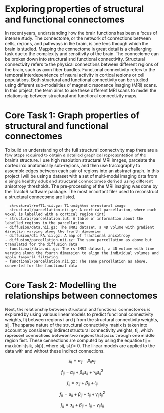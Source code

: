 # Exploring properties of structural and functional connectomes

In recent years, understanding how the brain functions has been a focus of intense study. The connectome, or the network of connections between cells, regions, and pathways in the brain, is one lens through which the brain is studied. Mapping the connectome in great detail is a challenging task due to the complexity and sensitivity of the brain. The connectome can be broken down into structural and functional connectivity. Structural connectivity refers to the physical connections between different regions of the brain, such as axon fiber bundles. Functional connectivity refers to the temporal interdependence of neural activity in cortical regions or cell populations. Both structural and functional connectivity can be studied using different sub-modalities of magnetic resonance imaging (MRI) scans. In this project, the team aims to use these different MRI scans to model the relationship between structural and functional connectivity maps.

# Core Task 1: Graph properties of structural and functional connectomes

To build an understanding of the full structural connectivity map there are a few steps required to obtain a detailed graphical representation of the brain’s structure. I use high resolution structural MRI images, parcelate the cortex into anatomically sub-regions, and then use tractography to assemble edges between each pair of regions into an abstract graph. In this project I will be using a dataset with a set of multi-modal imaging data from a single healthy adult and structural connectomes derived using different anisotropy thresholds. The pre-processing of the MRI imaging was done by the TractoR software package. The most important files used to reconstruct a structural connectome are listed.

```
- structural/refT1.nii.gz: T1-weighted structural image
- structural/parcellation.nii.gz: A cortical parcellation, where each voxel is labelled with a cortical region (int)
- structural/parcellation.lut: A table of information about the labelled regions in the parcellation
- diffusion/data.nii.gz: The dMRI dataset, a 4D volume with gradient direction varying along the fourth dimension
- diffusion/dti FA.nii.gz: A map of fractional anisotropy
- diffusion/parcellation.nii.gz: The same parcellation as above but translated for the diffusion data
- functional/data.nii.gz: The rs-fMRI dataset, a 4D volume with time varying along the fourth dimension to align the individual volumes and apply temporal filtering 
- functional/parcellation.nii.gz: The same parcellation as above, converted for the functional data
```
# Core Task 2: Modelling the relationships between connectomes

Next, the relationship between structural and functional connectomes is explored by using various linear models to predict functional connectivity weights, fij between regions i and j from the structural connectivity weights, sij. The sparse nature of the structural connectivity matrix is taken into account by considering indirect structural connectivity weights, tij, which represent connections between two regions that pass through one middle region first. These connections are computed by using the equation tij = maxk(min(sik, skj)), where sij, skj ̸= 0. The linear models are applied to the data with and without these indirect connections.

$$f_{ij} = \alpha_{ij} + \beta_{ij}s_{ij}$$

$$f_{ij} = \alpha_{ij} + \beta_{ij}s_{ij} + \gamma_{ij} s_{ij}^{2}$$

$$f_{ij} = \alpha_{ij} + \beta_{ij}+ t_{ij}$$

$$f_{ij} = \alpha_{ij} + \beta_{ij}+ t_{ij} + \gamma_{ij} t_{ij}^{2}$$

$$f_{ij} = \alpha_{ij} + \beta_{ij}+ t_{ij} + \gamma_{ij} t_{ij}$$


